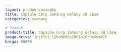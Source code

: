 ```yaml
---
layout: produk-casinghp
title: Capsule Corp Samsung Galaxy S9 Case
categories: samsung

# Produk
product-title: Capsule Corp Samsung Galaxy S9 Case
image-drive: 1HjCYU3_lGknNP8SuZRGj420cBxXwm4Ih
harga: 90000
---
```


